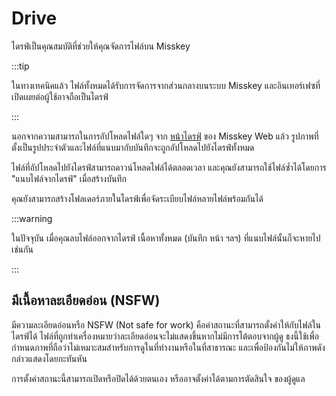 # Drive

ไดรฟ์เป็นคุณสมบัติที่ช่วยให้คุณจัดการไฟล์บน Misskey

:::tip

ในทางเทคนิคแล้ว ไฟล์ทั้งหมดได้รับการจัดการจากส่วนกลางบนระบบ Misskey และอินเทอร์เฟซที่เปิดเผยต่อผู้ใช้อาจถือเป็นไดรฟ์

:::

นอกจากความสามารถในการอัปโหลดไฟล์ใดๆ จาก [หน้าไดรฟ์](x-mi-web://my/drive) ของ Misskey Web แล้ว รูปภาพที่ตั้งเป็นรูปประจำตัวและไฟล์ที่แนบมากับบันทึกจะถูกอัปโหลดไปยังไดรฟ์ทั้งหมด

ไฟล์ที่อัปโหลดไปยังไดรฟ์สามารถดาวน์โหลดไฟล์ได้ตลอดเวลา และคุณยังสามารถใช้ไฟล์ซ้ำได้โดยการ "แนบไฟล์จากไดรฟ์" เมื่อสร้างบันทึก

คุณยังสามารถสร้างโฟลเดอร์ภายในไดรฟ์เพื่อจัดระเบียบไฟล์หลายไฟล์พร้อมกันได้

:::warning

ในปัจจุบัน เมื่อคุณลบไฟล์ออกจากไดรฟ์ เนื้อหาทั้งหมด (บันทึก หน้า ฯลฯ) ที่แนบไฟล์นั้นก็จะหายไปเช่นกัน

:::

## มีเนื้อหาละเอียดอ่อน (NSFW)

มีความละเอียดอ่อนหรือ NSFW (Not safe for work) คือค่าสถานะที่สามารถตั้งค่าให้กับไฟล์ในไดรฟ์ได้
ไฟล์ที่ถูกทำเครื่องหมายว่าละเอียดอ่อนจะไม่แสดงขึ้นหากไม่มีการโต้ตอบจากผู้ดู
ธงนี้ใช้เพื่อกำหนดภาพที่ถือว่าไม่เหมาะสมสำหรับการดูในที่ทำงานหรือในที่สาธารณะ และเพื่อป้องกันไม่ให้ภาพดังกล่าวแสดงโดยกะทันหัน

การตั้งค่าสถานะนี้สามารถเปิดหรือปิดได้ด้วยตนเอง หรืออาจตั้งค่าได้ตามการตัดสินใจ
ของผู้ดูแล
